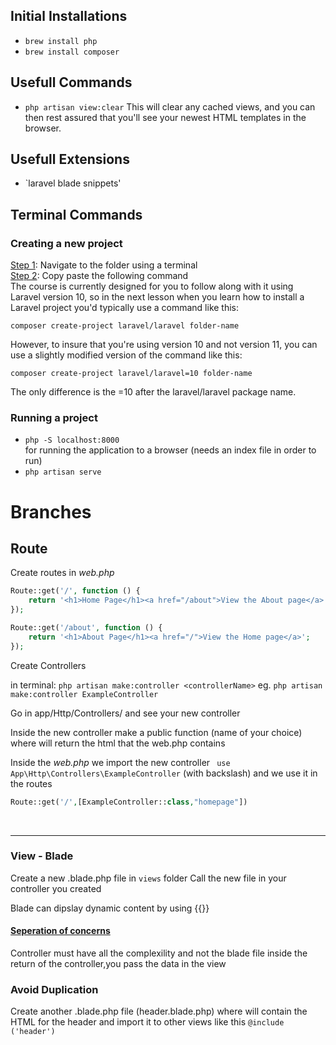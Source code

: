 ## Initial Installations
- `brew install php`
- `brew install composer`

## Usefull Commands
- `php artisan view:clear` 
This will clear any cached views, and you can then rest assured that you'll see your newest HTML templates in the browser.

## Usefull Extensions
- `laravel blade snippets'

## Terminal Commands
### Creating a new project
<u>Step 1</u>: Navigate to the folder using a terminal  
<u>Step 2</u>: Copy paste the following command  
The course is currently designed for you to follow along with it using Laravel version 10, so in the next lesson when you learn how to install a Laravel project you'd typically use a command like this:

`composer create-project laravel/laravel folder-name`

However, to insure that you're using version 10 and not version 11, you can use a slightly modified version of the command like this:

`composer create-project laravel/laravel=10 folder-name`

The only difference is the =10 after the laravel/laravel package name.

### Running a project
- `php -S localhost:8000`  
for running the application to a browser (needs an index file in order to run)
- `php artisan serve`

# Branches
## Route
Create routes in <i>web.php</i>
```php
Route::get('/', function () {
    return '<h1>Home Page</h1><a href="/about">View the About page</a>';
});
```
```php
Route::get('/about', function () {
    return '<h1>About Page</h1><a href="/">View the Home page</a>';
});
```

Create Controllers

in terminal: `php artisan make:controller <controllerName>`
eg. `php artisan make:controller ExampleController`

Go in app/Http/Controllers/ and see your new controller

Inside the new controller make a public function (name of your choice) where will return the html that the web.php contains

Inside the <i>web.php</i> we import the new controller
` use App\Http\Controllers\ExampleController` (with backslash)
and we use it in the routes
```php
Route::get('/',[ExampleController::class,"homepage"])
```

<br><hr>

### View - Blade
Create a new .blade.php file in `views` folder
Call the new file in your controller you created

Blade can dipslay dynamic content by using {{}}

#### <u>Seperation of concerns</u>
Controller must have all the complexility and not the blade file
inside the return of the controller,you pass the data in the view

### Avoid Duplication
Create another .blade.php file (header.blade.php) where will contain the HTML for the header and import it to other views like this
`@include ('header')`

